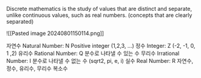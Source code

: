 Discrete mathematics is the study of values that are distinct and separate, unlike continuous values, such as real numbers. (concepts that are clearly separated)

![[Pasted image 20240801150114.png]]

자연수 Natural Number: N
	Positive integer (1,2,3, ...)
정수 Integer: Z
	 (-2, -1, 0, 1 ,2)
 유리수 Rational Number: Q
	 분수로 나타낼 수 있는 수
무리수 Irrational Number: I
	분수로 나타낼 수 없는 수 (sqrt2, pi, e, i)
실수 Real Number: R
	자연수, 정수, 유리수, 무리수
복소수